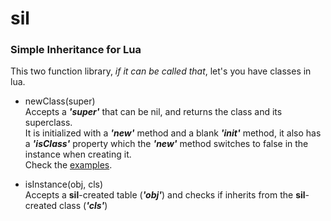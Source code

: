 # sil
### Simple Inheritance for Lua

This two function library, _if it can be called that_, let's you have classes in lua.

* newClass(super)  
Accepts a _**'super'**_ that can be nil, and returns the class and its superclass.  
It is initialized with a _**'new'**_ method and a blank _**'init'**_ method, it also has a _**'isClass'**_ property which the _**'new'**_ method switches to false in the instance when creating it.  
Check the [examples](/test/).

* isInstance(obj, cls)  
Accepts a **sil**-created table (_**'obj'**_) and checks if inherits from the **sil**-created class (_**'cls'**_)